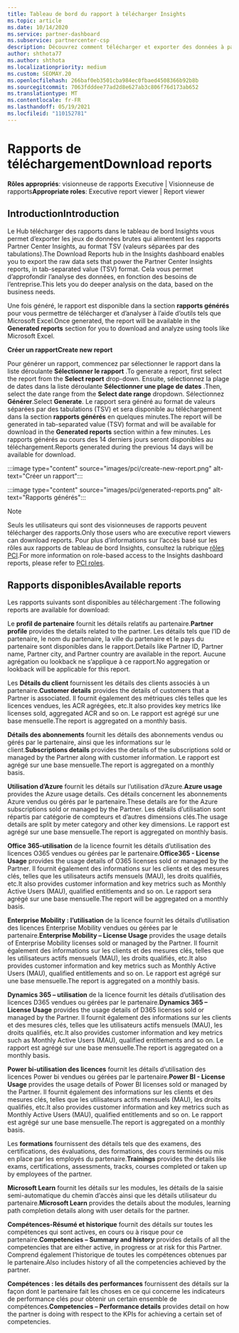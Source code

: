 ```yaml
---
title: Tableau de bord du rapport à télécharger Insights
ms.topic: article
ms.date: 10/14/2020
ms.service: partner-dashboard
ms.subservice: partnercenter-csp
description: Découvrez comment télécharger et exporter des données à partir du tableau de bord des rapports unifiés de l’espace partenaires et des rapports de l’espace partenaires Insights.
author: shthota77
ms.author: shthota
ms.localizationpriority: medium
ms.custom: SEOMAY.20
ms.openlocfilehash: 266baf0eb3501cba984ec0fbaed4508366b92b8b
ms.sourcegitcommit: 7063fdddee77ad2d8e627ab3c806f76d173ab652
ms.translationtype: MT
ms.contentlocale: fr-FR
ms.lasthandoff: 05/19/2021
ms.locfileid: "110152781"
---
```

# <a name="download-reports"></a><span data-ttu-id="02d0c-103">Rapports de téléchargement</span><span class="sxs-lookup"><span data-stu-id="02d0c-103">Download reports</span></span>

<span data-ttu-id="02d0c-104">**Rôles appropriés**: visionneuse de rapports Executive | Visionneuse de rapports</span><span class="sxs-lookup"><span data-stu-id="02d0c-104">**Appropriate roles**: Executive report viewer | Report viewer</span></span>

## <a name="introduction"></a><span data-ttu-id="02d0c-105">Introduction</span><span class="sxs-lookup"><span data-stu-id="02d0c-105">Introduction</span></span>

<span data-ttu-id="02d0c-106">Le Hub télécharger des rapports dans le tableau de bord Insights vous permet d’exporter les jeux de données brutes qui alimentent les rapports Partner Center Insights, au format TSV (valeurs séparées par des tabulations).</span><span class="sxs-lookup"><span data-stu-id="02d0c-106">The Download Reports hub in the Insights dashboard enables you to export the raw data sets that power the Partner Center Insights reports, in tab-separated value (TSV) format.</span></span> <span data-ttu-id="02d0c-107">Cela vous permet d’approfondir l’analyse des données, en fonction des besoins de l’entreprise.</span><span class="sxs-lookup"><span data-stu-id="02d0c-107">This lets you do deeper analysis on the data, based on the business needs.</span></span>

<span data-ttu-id="02d0c-108">Une fois généré, le rapport est disponible dans la section **rapports générés** pour vous permettre de télécharger et d’analyser à l’aide d’outils tels que Microsoft Excel.</span><span class="sxs-lookup"><span data-stu-id="02d0c-108">Once generated, the report  will be available in the **Generated reports** section for you to download and analyze using tools like Microsoft Excel.</span></span>

<span data-ttu-id="02d0c-109">**Créer un rapport**</span><span class="sxs-lookup"><span data-stu-id="02d0c-109">**Create new report**</span></span>

<span data-ttu-id="02d0c-110">Pour générer un rapport, commencez par sélectionner le rapport dans la liste déroulante **Sélectionner le rapport** .</span><span class="sxs-lookup"><span data-stu-id="02d0c-110">To generate a report, first select the report from the **Select report** drop-down.</span></span> <span data-ttu-id="02d0c-111">Ensuite, sélectionnez la plage de dates dans la liste déroulante **Sélectionner une plage de dates** .</span><span class="sxs-lookup"><span data-stu-id="02d0c-111">Then, select the date range from the **Select date range** dropdown.</span></span> <span data-ttu-id="02d0c-112">Sélectionnez **Générer**.</span><span class="sxs-lookup"><span data-stu-id="02d0c-112">Select **Generate**.</span></span> <span data-ttu-id="02d0c-113">Le rapport sera généré au format de valeurs séparées par des tabulations (TSV) et sera disponible au téléchargement dans la section **rapports générés** en quelques minutes.</span><span class="sxs-lookup"><span data-stu-id="02d0c-113">The report will be generated in tab-separated value (TSV) format and will be available for download in the **Generated reports** section within a few minutes.</span></span> <span data-ttu-id="02d0c-114">Les rapports générés au cours des 14 derniers jours seront disponibles au téléchargement.</span><span class="sxs-lookup"><span data-stu-id="02d0c-114">Reports generated during the previous 14 days will be available for download.</span></span>

:::image type="content" source="images/pci/create-new-report.png" alt-text="Créer un rapport":::

:::image type="content" source="images/pci/generated-reports.png" alt-text="Rapports générés":::

>[!NOTE] 
><span data-ttu-id="02d0c-117">Seuls les utilisateurs qui sont des visionneuses de rapports peuvent télécharger des rapports.</span><span class="sxs-lookup"><span data-stu-id="02d0c-117">Only those users who are executive report viewers can download reports.</span></span> <span data-ttu-id="02d0c-118">Pour plus d’informations sur l’accès basé sur les rôles aux rapports de tableau de bord Insights, consultez la rubrique [rôles PCI](pci-roles.md).</span><span class="sxs-lookup"><span data-stu-id="02d0c-118">For more information on role-based access to the Insights dashboard reports, please refer to [PCI roles](pci-roles.md).</span></span> 

## <a name="available-reports"></a><span data-ttu-id="02d0c-119">Rapports disponibles</span><span class="sxs-lookup"><span data-stu-id="02d0c-119">Available reports</span></span>

<span data-ttu-id="02d0c-120">Les rapports suivants sont disponibles au téléchargement :</span><span class="sxs-lookup"><span data-stu-id="02d0c-120">The following reports are available for download:</span></span>

<span data-ttu-id="02d0c-121">Le **profil de partenaire** fournit les détails relatifs au partenaire.</span><span class="sxs-lookup"><span data-stu-id="02d0c-121">**Partner profile** provides the details related to the partner.</span></span> <span data-ttu-id="02d0c-122">Les détails tels que l’ID de partenaire, le nom du partenaire, la ville du partenaire et le pays du partenaire sont disponibles dans le rapport.</span><span class="sxs-lookup"><span data-stu-id="02d0c-122">Details like Partner ID, Partner name, Partner city, and Partner country are available in the report.</span></span> <span data-ttu-id="02d0c-123">Aucune agrégation ou lookback ne s’applique à ce rapport.</span><span class="sxs-lookup"><span data-stu-id="02d0c-123">No aggregation or lookback will be applicable for this report.</span></span>

<span data-ttu-id="02d0c-124">Les **Détails du client** fournissent les détails des clients associés à un partenaire.</span><span class="sxs-lookup"><span data-stu-id="02d0c-124">**Customer details** provides the details of customers that a Partner is associated.</span></span> <span data-ttu-id="02d0c-125">Il fournit également des métriques clés telles que les licences vendues, les ACR agrégées, etc.</span><span class="sxs-lookup"><span data-stu-id="02d0c-125">It also provides key metrics like licenses sold, aggregated ACR and so on.</span></span> <span data-ttu-id="02d0c-126">Le rapport est agrégé sur une base mensuelle.</span><span class="sxs-lookup"><span data-stu-id="02d0c-126">The report is aggregated on a monthly basis.</span></span>

<span data-ttu-id="02d0c-127">**Détails des abonnements** fournit les détails des abonnements vendus ou gérés par le partenaire, ainsi que les informations sur le client.</span><span class="sxs-lookup"><span data-stu-id="02d0c-127">**Subscriptions details** provides the details of the subscriptions sold or managed by the Partner along with customer information.</span></span> <span data-ttu-id="02d0c-128">Le rapport est agrégé sur une base mensuelle.</span><span class="sxs-lookup"><span data-stu-id="02d0c-128">The report is aggregated on a monthly basis.</span></span>

<span data-ttu-id="02d0c-129">**Utilisation d’Azure** fournit les détails sur l’utilisation d’Azure.</span><span class="sxs-lookup"><span data-stu-id="02d0c-129">**Azure usage** provides the Azure usage details.</span></span> <span data-ttu-id="02d0c-130">Ces détails concernent les abonnements Azure vendus ou gérés par le partenaire.</span><span class="sxs-lookup"><span data-stu-id="02d0c-130">These details are for the Azure subscriptions sold or managed by the Partner.</span></span> <span data-ttu-id="02d0c-131">Les détails d’utilisation sont répartis par catégorie de compteurs et d’autres dimensions clés.</span><span class="sxs-lookup"><span data-stu-id="02d0c-131">The usage details are split by meter category and other key dimensions.</span></span> <span data-ttu-id="02d0c-132">Le rapport est agrégé sur une base mensuelle.</span><span class="sxs-lookup"><span data-stu-id="02d0c-132">The report is aggregated on monthly basis.</span></span>

<span data-ttu-id="02d0c-133">**Office 365-utilisation** de la licence fournit les détails d’utilisation des licences O365 vendues ou gérées par le partenaire.</span><span class="sxs-lookup"><span data-stu-id="02d0c-133">**Office365 - License Usage** provides the usage details of O365 licenses sold or managed by the Partner.</span></span> <span data-ttu-id="02d0c-134">Il fournit également des informations sur les clients et des mesures clés, telles que les utilisateurs actifs mensuels (MAU), les droits qualifiés, etc.</span><span class="sxs-lookup"><span data-stu-id="02d0c-134">It also provides customer information and key metrics such as Monthly Active Users (MAU), qualified entitlements and so on.</span></span> <span data-ttu-id="02d0c-135">Le rapport sera agrégé sur une base mensuelle.</span><span class="sxs-lookup"><span data-stu-id="02d0c-135">The report will be aggregated on a monthly basis.</span></span>

<span data-ttu-id="02d0c-136">**Enterprise Mobility : l’utilisation**  de la licence fournit les détails d’utilisation des licences Enterprise Mobility vendues ou gérées par le partenaire.</span><span class="sxs-lookup"><span data-stu-id="02d0c-136">**Enterprise Mobility – License Usage**  provides the usage details of Enterprise Mobility licenses sold or managed by the Partner.</span></span> <span data-ttu-id="02d0c-137">Il fournit également des informations sur les clients et des mesures clés, telles que les utilisateurs actifs mensuels (MAU), les droits qualifiés, etc.</span><span class="sxs-lookup"><span data-stu-id="02d0c-137">It also provides customer information and key metrics such as Monthly Active Users (MAU), qualified entitlements and so on.</span></span> <span data-ttu-id="02d0c-138">Le rapport est agrégé sur une base mensuelle.</span><span class="sxs-lookup"><span data-stu-id="02d0c-138">The report is aggregated on a monthly basis.</span></span>

<span data-ttu-id="02d0c-139">**Dynamics 365 – utilisation** de la licence fournit les détails d’utilisation des licences D365 vendues ou gérées par le partenaire.</span><span class="sxs-lookup"><span data-stu-id="02d0c-139">**Dynamics 365 – License Usage** provides the usage details of D365 licenses sold or managed by the Partner.</span></span> <span data-ttu-id="02d0c-140">Il fournit également des informations sur les clients et des mesures clés, telles que les utilisateurs actifs mensuels (MAU), les droits qualifiés, etc.</span><span class="sxs-lookup"><span data-stu-id="02d0c-140">It also provides customer information and key metrics such as Monthly Active Users (MAU), qualified entitlements and so on.</span></span> <span data-ttu-id="02d0c-141">Le rapport est agrégé sur une base mensuelle.</span><span class="sxs-lookup"><span data-stu-id="02d0c-141">The report is aggregated on a monthly basis.</span></span>

<span data-ttu-id="02d0c-142">**Power bi-utilisation des licences** fournit les détails d’utilisation des licences Power bi vendues ou gérées par le partenaire.</span><span class="sxs-lookup"><span data-stu-id="02d0c-142">**Power BI - License Usage** provides the usage details of Power BI licenses sold or managed by the Partner.</span></span> <span data-ttu-id="02d0c-143">Il fournit également des informations sur les clients et des mesures clés, telles que les utilisateurs actifs mensuels (MAU), les droits qualifiés, etc.</span><span class="sxs-lookup"><span data-stu-id="02d0c-143">It also provides customer information and key metrics such as Monthly Active Users (MAU), qualified entitlements and so on.</span></span> <span data-ttu-id="02d0c-144">Le rapport est agrégé sur une base mensuelle.</span><span class="sxs-lookup"><span data-stu-id="02d0c-144">The report is aggregated on a monthly basis.</span></span>

<span data-ttu-id="02d0c-145">Les **formations** fournissent des détails tels que des examens, des certifications, des évaluations, des formations, des cours terminés ou mis en place par les employés du partenaire.</span><span class="sxs-lookup"><span data-stu-id="02d0c-145">**Trainings** provides the details like exams, certifications, assessments, tracks, courses completed or taken up by employees of the partner.</span></span>

<span data-ttu-id="02d0c-146">**Microsoft Learn** fournit les détails sur les modules, les détails de la saisie semi-automatique du chemin d’accès ainsi que les détails utilisateur du partenaire.</span><span class="sxs-lookup"><span data-stu-id="02d0c-146">**Microsoft Learn** provides the details about the modules, learning path completion details along with user details for the partner.</span></span>

<span data-ttu-id="02d0c-147">**Compétences-Résumé et historique** fournit des détails sur toutes les compétences qui sont actives, en cours ou à risque pour ce partenaire.</span><span class="sxs-lookup"><span data-stu-id="02d0c-147">**Competencies – Summary and history** provides details of all the competencies that are either active, in progress or at risk for this Partner.</span></span> <span data-ttu-id="02d0c-148">Comprend également l’historique de toutes les compétences obtenues par le partenaire.</span><span class="sxs-lookup"><span data-stu-id="02d0c-148">Also includes history of all the competencies achieved by the partner.</span></span>

<span data-ttu-id="02d0c-149">**Compétences : les détails des performances** fournissent des détails sur la façon dont le partenaire fait les choses en ce qui concerne les indicateurs de performance clés pour obtenir un certain ensemble de compétences.</span><span class="sxs-lookup"><span data-stu-id="02d0c-149">**Competencies – Performance details** provides detail on how the partner is doing with respect to the KPIs for achieving a certain set of competencies.</span></span>

